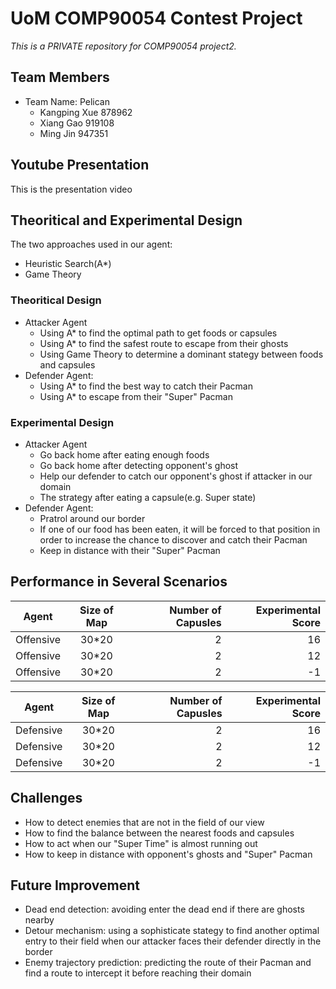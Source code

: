 # UoM COMP90054 Contest Project

*This is a PRIVATE repository for COMP90054 project2.*

## Team Members
+ Team Name: Pelican
  + Kangping Xue 878962
  + Xiang Gao 919108
  + Ming Jin 947351
## Youtube Presentation
This is the presentation video
## Theoritical and Experimental Design
The two approaches used in our agent:
+ Heuristic Search(A*)
+ Game Theory
### Theoritical Design
+ Attacker Agent
  + Using A* to find the optimal path to get foods or capsules
  + Using A* to find the safest route to escape from their ghosts
  + Using Game Theory to determine a dominant stategy between foods and capsules
+ Defender Agent:
  + Using A* to find the best way to catch their Pacman
  + Using A* to escape from their "Super" Pacman
### Experimental Design
+ Attacker Agent
  + Go back home after eating enough foods
  + Go back home after detecting opponent's ghost
  + Help our defender to catch our opponent's ghost if attacker in our domain
  + The strategy after eating a capsule(e.g. Super state)
+ Defender Agent:
  + Pratrol around our border
  + If one of our food has been eaten, it will be forced to that position in order to increase the chance to discover and catch their Pacman
  + Keep in distance with their "Super" Pacman
## Performance in Several Scenarios
| Agent         | Size of Map   | Number of Capusles  | Experimental Score|
| ------------- |:-------------:| -------------------:|------------------:|
| Offensive     | 30*20         | 2                   | 16                |
| Offensive     | 30*20         | 2                   | 12                |
| Offensive     | 30*20         | 2                   | -1                |

| Agent         | Size of Map   | Number of Capusles  | Experimental Score|
| ------------- |:-------------:| -------------------:|------------------:|
| Defensive     | 30*20         | 2                   | 16                |
| Defensive     | 30*20         | 2                   | 12                |
| Defensive     | 30*20         | 2                   | -1                |
## Challenges
+ How to detect enemies that are not in the field of our view
+ How to find the balance between the nearest foods and capsules
+ How to act when our "Super Time" is almost running out
+ How to keep in distance with opponent's ghosts and "Super" Pacman
## Future Improvement
+ Dead end detection: avoiding enter the dead end if there are ghosts nearby
+ Detour mechanism: using a sophisticate stategy to find another optimal entry to their field when our attacker faces their defender directly in the border
+ Enemy trajectory prediction: predicting the route of their Pacman and find a route to intercept it before reaching their domain
